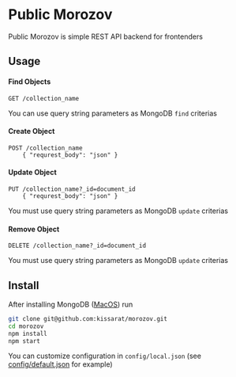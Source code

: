 # Public Morozov
Public Morozov is simple REST API backend for frontenders
## Usage
#### Find Objects
```
GET /collection_name
```
You can use query string parameters as MongoDB `find` criterias
#### Create Object
```
POST /collection_name
    { "requrest_body": "json" }
```
#### Update Object
```
PUT /collection_name?_id=document_id
    { "requrest_body": "json" }
```
You must use query string parameters as MongoDB `update` criterias
#### Remove Object
```
DELETE /collection_name?_id=document_id
```
You must use query string parameters as MongoDB `update` criterias
## Install
After installing MongoDB ([MacOS](https://github.com/mongodb/homebrew-brew#setup)) run
```bash
git clone git@github.com:kissarat/morozov.git
cd morozov
npm install
npm start
```
You can customize configuration in `config/local.json` (see [config/default.json](config/default.json) for example)
